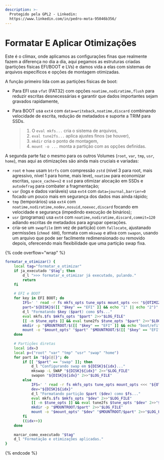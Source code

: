 ```yaml
---
description: >-
  Protegido pela GPL2 - Linkedin:
  https://www.linkedin.com/in/pedro-mota-95046b356/
---
```


# Formatar E Aplicar Otimizações

Este é o clímax, onde aplicamos as configurações finas que realmente fazem a diferença no dia a dia, aqui pegamos as estruturas criadas (partições físicas EFI/BOOT e LVs) e damos vida a elas com sistemas de arquivos específicos e opções de montagem otimizadas.

A função primeiro lida com as partições físicas de boot:&#x20;

* Para EFI usa `vfat` (FAT32) com opções `noatime,nodiratime,flush` para reduzir escritas desnecessárias e garantir que dados importantes sejam gravados rapidamente,
*   Para BOOT usa `ext4` com `data=writeback,noatime,discard` combinando velocidade de escrita, redução de metadados e suporte a TRIM para SSDs.&#x20;

    > 1. O `eval mkfs...` cria o sistema de arquivos,&#x20;
    > 2. `eval tune2fs...` aplica ajustes finos (se houver),&#x20;
    > 3. `mkdir` cria o ponto de montagem,
    > 4. `mount -o ...` monta a partição com as opções definidas.

A segunda parte faz o mesmo para os outros Volumes (`root`, `var`, `tmp`, `usr`, `home`), mas aqui as otimizações são ainda mais cruciais e variadas:&#x20;

* `root` e `home` usam `btrfs` com compressão `zstd` (nível 3 para root, mais agressivo, nível 1 para home, mais leve), `noatime` para economizar escritas, `space_cache=v2` e `ssd` para otimizar alocação em SSDs e `autodefrag` para combater a fragmentação;&#x20;
* `var` (logs e dados variáveis) usa `ext4` com `data=journal,barrier=0` focado um pouco mais em segurança dos dados mas ainda rápido;&#x20;
* `tmp` (temporários) usa `ext4` com `noatime,nodiratime,nodev,nosuid,noexec,discard` focando em velocidade e segurança (impedindo execução de binários);&#x20;
* `usr` (programas) usa `ext4` com `noatime,nodiratime,discard,commit=120` adiando escritas de metadados para agrupar operações.&#x20;
* cria-se um `swapfile` (em vez de partição) com `fallocate`, ajustanado permissões (`chmod 600`), formata com `mkswap` e ativa com `swapon`, usando um arquivo que pode ser facilmente redimensionado ou removido depois, oferecendo mais flexibilidade que uma partição swap fixa.

{% code overflow="wrap" %}
```bash
formatar_e_otimizar() {
    local tag="formatar_e_otimizar"
    if ja_executado "$tag"; then
        d_l ">>> formatar_e_otimizar já executado, pulando."
        return
    fi
    
    # EFI e BOOT
    for key in EFI BOOT; do
        IFS=' ' read -r fs mkfs_opts tune_opts mount_opts <<< "${OTIMIZACOES[$key]}"
        part="${DISK}$([[ "$key" == "EFI" ]] && echo "1" || echo "2")"
        d_l "Formatando $key ($part) como $fs..."
        eval mkfs.$fs $mkfs_opts "$part" 2>>"$LOG_FILE"
        [[ -n $tune_opts ]] && eval tune2fs $tune_opts "$part" 2>>"$LOG_FILE"
        mkdir -p "$MOUNTROOT/$([[ "$key" == "EFI" ]] && echo "boot/efi" || echo "boot")" 2>>"$LOG_FILE"
        mount -o "$mount_opts" "$part" "$MOUNTROOT/$([[ "$key" == "EFI" ]] && echo "boot/efi" || echo "boot")" 2>>"$LOG_FILE"
    done
    
    # Partições diretas
    local idx=3
    local p=("root" "var" "tmp" "usr" "swap" "home")
    for part in "${p[@]}"; do
        if [[ "$part" == "swap" ]]; then
            d_l "Configurando swap em ${DISK}${idx}..."
            mkswap -L SWAP "${DISK}${idx}" 2>>"$LOG_FILE"
            swapon "${DISK}${idx}" 2>>"$LOG_FILE"
        else
            IFS=' ' read -r fs mkfs_opts tune_opts mount_opts <<< "${OTIMIZACOES[$part]}"
            dev="${DISK}${idx}"
            d_l "Formatando partição $part ($dev) como $fs..."
            eval mkfs.$fs $mkfs_opts "$dev" 2>>"$LOG_FILE"
            [[ -n $tune_opts ]] && eval tune2fs $tune_opts "$dev" 2>>"$LOG_FILE"
            mkdir -p "$MOUNTROOT/$part" 2>>"$LOG_FILE"
            mount -o "$mount_opts" "$dev" "$MOUNTROOT/$part" 2>>"$LOG_FILE"
        fi
        ((idx++))
    done
    
    marcar_como_executado "$tag"
    d_l "Formatação e otimizações aplicadas."
}
```
{% endcode %}

